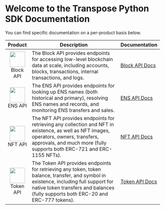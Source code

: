# Welcome to the Transpose Python SDK Documentation
You can find specific documentation on a per-product basis below.

| Product     | Description                                                                            | Documentation |
| :---------: | -------------------------------------------------------------------------------------- | ------------- |
| <img src="https://assets.website-files.com/624cc12cbb8535a77bafc47d/628ebc9704701b4d5610ac1a_Blockchain_Logo_Solid.png" width="50" height="50"><br> Block API   | The Block API provides endpoints for accessing low-level blockchain data at scale, including accounts, blocks, transactions, internal transactions, and logs. | [Block API Docs](https://github.com/TransposeData/transpose-python-sdk/blob/main/docs/block.md)
| <img src="https://assets.website-files.com/624cc12cbb8535a77bafc47d/628d465b6551e284a9ae73e4_Wallet_Logo_ENS.png" width="50" height="50"><br> ENS API   | The ENS API provides endpoints for looking up ENS names (both historical and primary), resolving ENS names and records, and monitoring ENS transfers and sales. | [ENS API Docs](https://github.com/TransposeData/transpose-python-sdk/blob/main/docs/ens.md)
| <img src="https://assets.website-files.com/624cc12cbb8535a77bafc47d/6286795ef57a1412d6d767fc_NFT_Logo_Solid.png" width="50" height="50"><br> NFT API   | The NFT API provides endpoints for retrieving any collection and NFT in existence, as well as NFT images, operators, owners, transfers, approvals, and much more (fully supports both ERC-721 and ERC-1155 NFTs). | [NFT API Docs](https://github.com/TransposeData/transpose-python-sdk/blob/main/docs/nft.md)
| <img src="https://assets.website-files.com/624cc12cbb8535a77bafc47d/628fb0f77f6279a920577119_Token_Logo2_Solid.png" width="50" height="50"><br>Token API   | The Token API provides endpoints for retrieving any token, token balance, transfer, and symbol in existence, including full support for native token transfers and balances (fully supports both ERC-20 and ERC-777 tokens). | [Token API Docs](https://github.com/TransposeData/transpose-python-sdk/blob/main/docs/token.md)